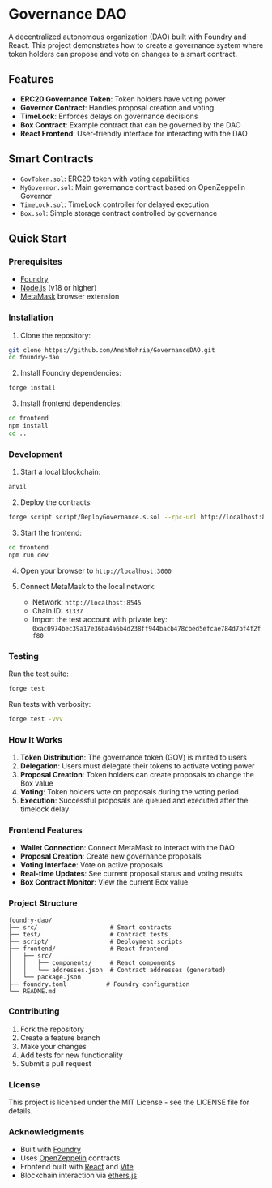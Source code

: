 # Governance DAO

A decentralized autonomous organization (DAO) built with Foundry and React. This project demonstrates how to create a governance system where token holders can propose and vote on changes to a smart contract.

## Features

- **ERC20 Governance Token**: Token holders have voting power
- **Governor Contract**: Handles proposal creation and voting
- **TimeLock**: Enforces delays on governance decisions
- **Box Contract**: Example contract that can be governed by the DAO
- **React Frontend**: User-friendly interface for interacting with the DAO

## Smart Contracts

- `GovToken.sol`: ERC20 token with voting capabilities
- `MyGovernor.sol`: Main governance contract based on OpenZeppelin Governor
- `TimeLock.sol`: TimeLock controller for delayed execution
- `Box.sol`: Simple storage contract controlled by governance

## Quick Start

### Prerequisites

- [Foundry](https://getfoundry.sh/)
- [Node.js](https://nodejs.org/) (v18 or higher)
- [MetaMask](https://metamask.io/) browser extension

### Installation

1. Clone the repository:
```bash
git clone https://github.com/AnshNohria/GovernanceDAO.git
cd foundry-dao
```

2. Install Foundry dependencies:
```bash
forge install
```

3. Install frontend dependencies:
```bash
cd frontend
npm install
cd ..
```

### Development

1. Start a local blockchain:
```bash
anvil
```

2. Deploy the contracts:
```bash
forge script script/DeployGovernance.s.sol --rpc-url http://localhost:8545 --private-key 0xac0974bec39a17e36ba4a6b4d238ff944bacb478cbed5efcae784d7bf4f2ff80 --broadcast
```

3. Start the frontend:
```bash
cd frontend
npm run dev
```

4. Open your browser to `http://localhost:3000`

5. Connect MetaMask to the local network:
   - Network: `http://localhost:8545`
   - Chain ID: `31337`
   - Import the test account with private key: `0xac0974bec39a17e36ba4a6b4d238ff944bacb478cbed5efcae784d7bf4f2ff80`

### Testing

Run the test suite:
```bash
forge test
```

Run tests with verbosity:
```bash
forge test -vvv
```

### How It Works

1. **Token Distribution**: The governance token (GOV) is minted to users
2. **Delegation**: Users must delegate their tokens to activate voting power
3. **Proposal Creation**: Token holders can create proposals to change the Box value
4. **Voting**: Token holders vote on proposals during the voting period
5. **Execution**: Successful proposals are queued and executed after the timelock delay

### Frontend Features

- **Wallet Connection**: Connect MetaMask to interact with the DAO
- **Proposal Creation**: Create new governance proposals
- **Voting Interface**: Vote on active proposals
- **Real-time Updates**: See current proposal status and voting results
- **Box Contract Monitor**: View the current Box value

### Project Structure

```
foundry-dao/
├── src/                    # Smart contracts
├── test/                   # Contract tests
├── script/                 # Deployment scripts
├── frontend/               # React frontend
│   ├── src/
│   │   ├── components/     # React components
│   │   └── addresses.json  # Contract addresses (generated)
│   └── package.json
├── foundry.toml           # Foundry configuration
└── README.md
```

### Contributing

1. Fork the repository
2. Create a feature branch
3. Make your changes
4. Add tests for new functionality
5. Submit a pull request

### License

This project is licensed under the MIT License - see the LICENSE file for details.

### Acknowledgments

- Built with [Foundry](https://getfoundry.sh/)
- Uses [OpenZeppelin](https://openzeppelin.com/) contracts
- Frontend built with [React](https://reactjs.org/) and [Vite](https://vitejs.dev/)
- Blockchain interaction via [ethers.js](https://docs.ethers.org/)
